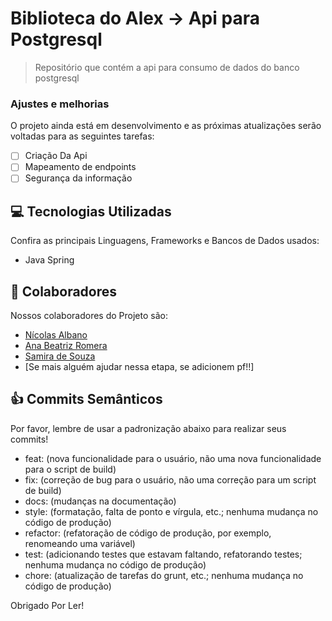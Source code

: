 # Biblioteca do Alex -> Api para Postgresql

> Repositório que contém a api para consumo de dados do banco postgresql

### Ajustes e melhorias

O projeto ainda está em desenvolvimento e as próximas atualizações serão voltadas para as seguintes tarefas:

- [ ] Criação Da Api
- [ ] Mapeamento de endpoints
- [ ] Segurança da informação

## 💻 Tecnologias Utilizadas

Confira as principais Linguagens, Frameworks e Bancos de Dados usados:

- Java Spring

## 🤝 Colaboradores

Nossos colaboradores do Projeto são:
- <a href="https://github.com/nicolasruoco" target="_blank">Nícolas Albano</a>
- <a href="https://github.com/AnaBeatrizRomera" target="_blank">Ana Beatriz Romera</a>
- <a href="https://github.com/SamiraSouza07" target="_blank">Samira de Souza</a>
- [Se mais alguém ajudar nessa etapa, se adicionem pf!!]

## 👍 Commits Semânticos 

Por favor, lembre de usar a padronização abaixo para realizar seus commits!

- feat: (nova funcionalidade para o usuário, não uma nova funcionalidade para o script de build)
- fix: (correção de bug para o usuário, não uma correção para um script de build)
- docs: (mudanças na documentação)
- style: (formatação, falta de ponto e vírgula, etc.; nenhuma mudança no código de produção)
- refactor: (refatoração de código de produção, por exemplo, renomeando uma variável)
- test: (adicionando testes que estavam faltando, refatorando testes; nenhuma mudança no código de produção)
- chore: (atualização de tarefas do grunt, etc.; nenhuma mudança no código de produção)

Obrigado Por Ler!
